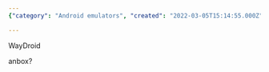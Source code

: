 ```yaml
---
{"category": "Android emulators", "created": "2022-03-05T15:14:55.000Z", "date": "2022-03-05 15:14:55", "description": "This article focuses on Android emulators, WayDroid and anbox. It explores the various methods to run Android apps on non-Android platforms.", "modified": "2022-08-18T12:01:02.831Z", "tags": ["android", "emulator", "stub"], "title": "Android Emulators"}

---
```


WayDroid

anbox?
